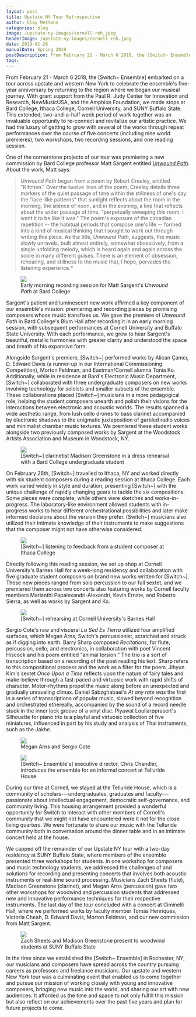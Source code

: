 ```yaml
---
layout: post
title: Upstate NY Tour Retrospective
author: Clay Mettens
categories: blog
image: /upstate-ny-images/cornell-reh.jpeg
headerImage: /upstate-ny-images/cornell-reh.jpeg
date: 2019-01-26
manualDate: Spring 2019
postDescription: From February 21 - March 6 2018, the [Switch~ Ensemble] embarked on a tour across upstate and western New York to celebrate the ensemble's five-year anniversary by returning to the region where we began our musical journey.
tags:
---
```


From February 21 - March 6 2018, the [Switch~ Ensemble] embarked on a tour across upstate and western New York to celebrate the ensemble's five-year anniversary by returning to the region where we began our musical journey. With grant support from the Paul R. Judy Center for Innovation and Research, NewMusicUSA, and the Amphion Foundation, we made stops at Bard College, Ithaca College, Cornell University, and SUNY Buffalo State. This extended, two-and-a-half week period of work together was an invaluable opportunity to re-connect and revitalize our artistic practice. We had the luxury of getting to grow with several of the works through repeat performances over the course of five concerts (including nine world premieres), two workshops, two recording sessions, and one reading session.

One of the cornerstone projects of our tour was premiering a new commission by Bard College professor Matt Sargent entitled [*Unwound Path*](https://www.youtube.com/watch?v=MBC-1Qb4NFI). About the work, Matt says:

> *Unwound Path* began from a poem by Robert Creeley, entitled "Kitchen." Over the twelve lines of the poem, Creeley details three markers of the quiet passage of time within the stillness of one's day: the "lace-like patterns" that sunlight reflects about the room in the morning, the silence of noon, and in the evening, a line that reflects about the wider passage of time, "perpetually sweeping this room, I want it to be like it was." The poem's exposure of the circadian repetition -- the habitual periods that compose one's life -- formed into a kind of musical thinking that I sought to work out through writing this piece. As the title, *Unwound Path*, suggests, the music slowly unravels, built almost entirely, somewhat obsessively, from a single unfolding melody, which is heard again and again across the score in many different guises. There is an element of obsession, rehearing, and stillness to the music that, I hope, pervades the listening experience.*

<div class="col-sm-6 mx-auto">
<figure class="figure">
<img src="{{ site.images }}/upstate-ny-images/unwound-recording-session.jpeg" class="figure-img img-fluid">
<figcaption class="figure-caption">Early morning recording session for Matt Sargent's  <em>Unwound Path</em> at Bard College</figcaption>
</figure>
</div>

Sargent's patient and luminescent new work affirmed a key component of our ensemble's mission: premiering and recording pieces by promising composers whose music transfixes us. We gave the premiere of *Unwound Path* in Bard College's Blum Hall after recording it in an early morning session, with subsequent performances at Cornell University and Buffalo State University. With each performance, we grew to hear Sargent's beautiful, metallic harmonies with greater clarity and understood the space and breath of his expansive form.

<!-- ![https://lh3.googleusercontent.com/XknRhu0fzZ33MiQsYqOOnn-nqmYrJ9xaWT5qYT9lh1JwyPU1lkaOqE75Dsail\_0Y1J16Nq\_9VdeD\_0acp-QLMms3wQ5ZyvasPPRDmqZSq9bph\_IHwUl0HNZXlIBY2a4VMMTnewa\_](media/image1.jpeg){width="6.5in" height="3.6597222222222223in"}

(Early morning recording session for Matt Sargent's *Unwound Path* at Bard College) center -->

Alongside Sargent's premiere, [Switch~] performed works by Alican Çamcı, D. Edward Davis (a runner-up in our International Commissioning Competition), Morton Feldman, and Eastman/Cornell alumna Tonia Ko. Additionally, while in residence at Bard's Electronic Music Department, [Switch~] collaborated with three undergraduate composers on new works involving technology for soloists and smaller subsets of the ensemble. These collaborations placed [Switch~] musicians in a more pedagogical role, helping the student composers unearth and polish their visions for the interactions between electronic and acoustic worlds. The results spanned a wide aesthetic range, from lush cello drones to bass clarinet accompanied by electronic shadows to the enigmatic juxtaposition of garbled radio voices and minimalist chamber music textures. We premiered these student works alongside two previously composed works by Sargent at the Woodstock Artists Association and Museum in Woodstock, NY.

<div class="col-sm-6 mx-auto">
<figure class="figure">
<img src="{{ site.images }}/upstate-ny-images/woodstock-reh.jpeg" class="figure-img img-fluid">
<figcaption class="figure-caption">[Switch~] clarinetist Madison Greenstone in a dress rehearsal with a Bard College undergraduate student</figcaption>
</figure>
</div>

<!-- ![https://lh6.googleusercontent.com/P4VprXfvi\_d\_E4SVjX0s52re\_2yQmhwTnFKDk6t9tAskDt3Ibjnu0a\_MlAjaUkH7ZQwPKpsb\_khv9dGrCX6YJtFCaRLJxL0l\_V4avC2ZdANCUolUvQKGa-X1W8c8-m1yrgMFoBqY](media/image2.jpeg){width="6.5in" height="4.8805555555555555in"}

([Switch~] clarinetist Madison Greenstone in a dress rehearsal with a Bard College undergraduate student) left justify, wrap text from preceding paragraph -->

<!-- ![https://lh5.googleusercontent.com/EtZAs5Bdjab9PZpITjXTOsFKWNS\_DAab-cLTOgm2YJ9tZ76fjOwuMjFmBWbVg9H6VYrW\_TN2IrIcOXDOSzpGFVreVwgni3XOVh50LboS569H62GvFXcIEFeyY\_d2v4tX2at2hDEE](media/image3.jpeg){width="6.5in" height="3.6597222222222223in"}

([Switch~] listening to feedback from a student composer at Ithaca College) center -->

On February 26th, [Switch~] travelled to Ithaca, NY and worked directly with six student composers during a reading session at Ithaca College. Each work varied widely in style and duration, presenting [Switch~] with the unique challenge of rapidly changing gears to tackle the six compositions. Some pieces were complete, while others were sketches and works-in-progress. The laboratory-like environment allowed students with in-progress works to hear different orchestrational possibilities and later make informed decisions about the version they prefer. [Switch~] musicians also utilized their intimate knowledge of their instruments to make suggestions that the composer might not have otherwise considered.

<div class="col-sm-6 mx-auto">
  <figure class="figure">
    <img src="{{ site.images }}/upstate-ny-images/ithaca-reading.jpeg" class="figure-img img-fluid">
    <figcaption class="figure-caption">[Switch~] listening to feedback from a student composer at Ithaca College</figcaption>
  </figure>
</div>

<!-- ![https://lh6.googleusercontent.com/iAWV2Nw6O4IfnoixcpgDv9wxQfoZXbLC6lBmIkbYF0RRdE\_oekp4SfcxnSZQQg3A8\_ZU\_HZU6FUdYzsKzk9iPxOBrg4KmUK1DI5eFZWfxNObnpb7K7u3odwt4Z5j4iWY8sI6czvr](media/image4.jpeg){width="6.5in" height="3.6597222222222223in"}

([Switch~] rehearsing at Cornell University's Barnes Hall) right justify, wrap text from following paragraph -->

Directly following this reading session, we set up shop at Cornell University's Barnes Hall for a week-long residency and collaboration with five graduate student composers on brand new works written for [Switch~]. These new pieces ranged from solo percussion to our full sextet, and we premiered them across two concerts also featuring works by Cornell faculty members Marianthi Papalexandri-Alexandri, Kevin Ernste, and Roberto Sierra, as well as works by Sargent and Ko.

<div class="col-sm-6 mx-auto">
<figure class="figure">
  <img src="{{ site.images }}/upstate-ny-images/cornell-reh.jpeg" class="figure-img img-fluid">
  <figcaption class="figure-caption">[Switch~] rehearsing at Cornell University's Barnes Hall</figcaption>
</figure>
</div>

<!-- ![https://lh3.googleusercontent.com/1b0VJh20v9c\_p1XrXrLZL3ORyPKksPzaVFoMoaMg5jiaF2wpNL6HaK\_5t6eF0nWmVea8ArnWO7dyRZ1DKI5Xl04ghgSicGHHCYVNUnJYFmZMSZfhspiTxhsYWa7\_FrvjUYvtvmUS](media/image5.jpeg){width="6.5in" height="3.6597222222222223in"}

(Megan Arns and Sergio Cote) center -->

Sergio Cote's raw and visceral *La Sed Es Tierra* utilized four amplified surfaces, which Megan Arns, Switch's percussionist, scratched and struck as if digging into earth. Barry Sharp composed *Recitations*, for flute, percussion, cello, and electronics, in collaboration with poet Vincent Hiscock and his poem entitled "animal torsion." The trio is a sort of transcription based on a recording of the poet reading his text. Sharp refers to this compositional process and the work as a filter for the poem. Jihyun Kim's sextet *Once Upon a Time* reflects upon the nature of fairy tales and make-believe through a fast-paced and virtuosic work with rapid shifts of character. Motor-rhythms propel the music along before an unexpected and gradually unraveling climax. Daniel Sabzghabaei's *At any rate was* the first in a series of transcriptions of popular music, slowed beyond recognition and orchestrated ethereally, accompanied by the sound of a record needle stuck in the inner lock groove of a vinyl disc. Piyawat Louilarpprasert's Silhouette for piano trio is a playful and virtuosic collection of five miniatures, influenced in part by his study and analysis of Thai instruments, such as the Jakhe.

<div class="row">
<div class="col-sm-6 mx-auto">
<figure class="figure">
  <img src="{{ site.images }}/upstate-ny-images/megan-and-sergio.jpeg" class="figure-img img-fluid">
  <figcaption class="figure-caption">Megan Arns and Sergio Cote</figcaption>
</figure>
</div>
<div class="col-sm-6 mx-auto">
<figure class="figure">
<img src="{{ site.images }}/upstate-ny-images/telluride-concert.jpeg" class="figure-img img-fluid">
<figcaption class="figure-caption">[Switch~ Ensemble's] executive director, Chris Chandler, introduces the ensemble for an informal concert at Telluride House</figcaption>
</figure>
</div>
</div>

During our time at Cornell, we stayed at the Telluride House, which is a community of scholars---undergraduates, graduates and faculty---passionate about intellectual engagement, democratic self-governance, and community living. This housing arrangement provided a wonderful opportunity for Switch to interact with other members of Cornell's community that we might not have encountered were it not for the close living quarters. We were fortunate to share our music with the Telluride community both in conversation around the dinner table and in an intimate concert held at the house.

<!-- ![https://lh4.googleusercontent.com/F71Q6dwWbq0n9mIIZxqveGDtrIjhcTr-cAt0ULcxYO6EzbfDRyZnfMaKkLYGPKOqS3L8TdOHun32yVZjF9BDGdO683iN0-aLaEP7AwLO\_TlvplHjHTfUiifvyqaShNd6rN-gJPsr](media/image6.jpeg){width="6.5in" height="4.8805555555555555in"}

([Switch~ Ensemble's] executive director, Chris Chandler, introduces the ensemble for an informal concert at Telluride House) right justify, wrap text from preceeding paragraph -->

<!-- ![https://lh4.googleusercontent.com/naJ1lM02v7hClOF35muuFHztS8qMq0k\_EYYkUYxS8YmcqdyIoERmIW07IMSwuAI3h-2whGzQvqE7OZquHvlkBzJJEjMm75ObD1KNumcnNivyrcHjHm5MIIVFxhsal9wq7dGw6SNr](media/image7.jpeg){width="6.5in" height="4.8805555555555555in"}

(Zach Sheets and Madison Greenstone present to woodwind students at SUNY Buffalo State) left justify, wrap text from following paragraph -->

We capped off the remainder of our Upstate NY tour with a two-day residency at SUNY Buffalo State, where members of the ensemble presented three workshops for students. In one workshop for composers and music technology students, we addressed the challenges of and solutions for recording and presenting concerts that involves both acoustic instruments or real-time sound processing. Musicians Zach Sheets (flute), Madison Greenstone (clarinet), and Megan Arns (percussion) gave two other workshops for woodwind and percussion students that addressed new and innovative performance techniques for their respective instruments. The last day of the tour concluded with a concert at Ciminelli Hall, where we performed works by faculty member Tomás Henriques, Victoria Cheah, D. Edward Davis, Morton Feldman, and our new commission from Matt Sargent.

<div class="col-sm-6 mx-auto">
<figure class="figure">
  <img src="{{ site.images }}/upstate-ny-images/buff-state-presentation.jpeg" class="figure-img img-fluid">
  <figcaption class="figure-caption">Zach Sheets and Madison Greenstone present to woodwind students at SUNY Buffalo State</figcaption>
</figure>
</div>

In the time since we established the \[Switch\~ Ensemble\] in Rochester, NY, our musicians and composers have spread across the country pursuing careers as professors and freelance musicians. Our upstate and western New York tour was a culminating event that enabled us to come together and pursue our mission of working closely with young and innovative composers, bringing new music into the world, and sharing our art with new audiences. It afforded us the time and space to not only fulfill this mission but also reflect on our achievements over the past five years and plan for future projects to come.
